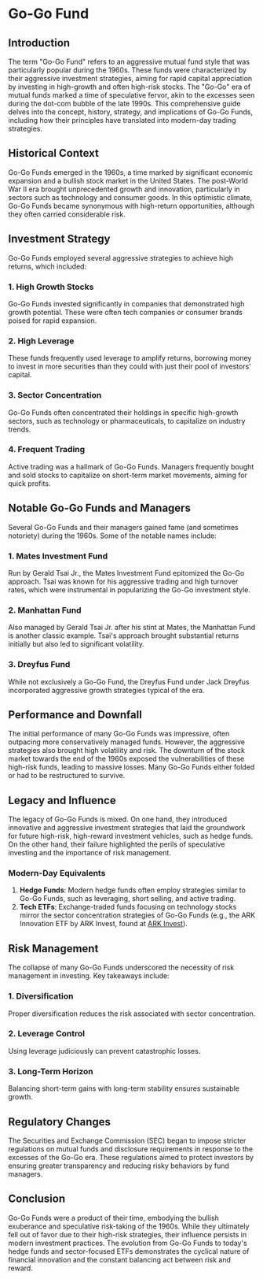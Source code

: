 # Go-Go Fund

## Introduction

The term "Go-Go Fund" refers to an aggressive mutual fund style that was particularly popular during the 1960s. These funds were characterized by their aggressive investment strategies, aiming for rapid capital appreciation by investing in high-growth and often high-risk stocks. The "Go-Go" era of mutual funds marked a time of speculative fervor, akin to the excesses seen during the dot-com bubble of the late 1990s. This comprehensive guide delves into the concept, history, strategy, and implications of Go-Go Funds, including how their principles have translated into modern-day trading strategies.

## Historical Context

Go-Go Funds emerged in the 1960s, a time marked by significant economic expansion and a bullish stock market in the United States. The post-World War II era brought unprecedented growth and innovation, particularly in sectors such as technology and consumer goods. In this optimistic climate, Go-Go Funds became synonymous with high-return opportunities, although they often carried considerable risk.

## Investment Strategy

Go-Go Funds employed several aggressive strategies to achieve high returns, which included:

### 1. High Growth Stocks
Go-Go Funds invested significantly in companies that demonstrated high growth potential. These were often tech companies or consumer brands poised for rapid expansion.

### 2. High Leverage
These funds frequently used leverage to amplify returns, borrowing money to invest in more securities than they could with just their pool of investors' capital.

### 3. Sector Concentration
Go-Go Funds often concentrated their holdings in specific high-growth sectors, such as technology or pharmaceuticals, to capitalize on industry trends.

### 4. Frequent Trading
Active trading was a hallmark of Go-Go Funds. Managers frequently bought and sold stocks to capitalize on short-term market movements, aiming for quick profits.

## Notable Go-Go Funds and Managers

Several Go-Go Funds and their managers gained fame (and sometimes notoriety) during the 1960s. Some of the notable names include:

### 1. Mates Investment Fund
Run by Gerald Tsai Jr., the Mates Investment Fund epitomized the Go-Go approach. Tsai was known for his aggressive trading and high turnover rates, which were instrumental in popularizing the Go-Go investment style.

### 2. Manhattan Fund
Also managed by Gerald Tsai Jr. after his stint at Mates, the Manhattan Fund is another classic example. Tsai's approach brought substantial returns initially but also led to significant volatility.

### 3. Dreyfus Fund
While not exclusively a Go-Go Fund, the Dreyfus Fund under Jack Dreyfus incorporated aggressive growth strategies typical of the era.

## Performance and Downfall

The initial performance of many Go-Go Funds was impressive, often outpacing more conservatively managed funds. However, the aggressive strategies also brought high volatility and risk. The downturn of the stock market towards the end of the 1960s exposed the vulnerabilities of these high-risk funds, leading to massive losses. Many Go-Go Funds either folded or had to be restructured to survive.

## Legacy and Influence

The legacy of Go-Go Funds is mixed. On one hand, they introduced innovative and aggressive investment strategies that laid the groundwork for future high-risk, high-reward investment vehicles, such as hedge funds. On the other hand, their failure highlighted the perils of speculative investing and the importance of risk management.

### Modern-Day Equivalents

1. **Hedge Funds**: Modern hedge funds often employ strategies similar to Go-Go Funds, such as leveraging, short selling, and active trading.
2. **Tech ETFs**: Exchange-traded funds focusing on technology stocks mirror the sector concentration strategies of Go-Go Funds (e.g., the ARK Innovation ETF by ARK Invest, found at [ARK Invest](https://ark-funds.com)).

## Risk Management

The collapse of many Go-Go Funds underscored the necessity of risk management in investing. Key takeaways include:

### 1. Diversification
Proper diversification reduces the risk associated with sector concentration.

### 2. Leverage Control
Using leverage judiciously can prevent catastrophic losses.

### 3. Long-Term Horizon
Balancing short-term gains with long-term stability ensures sustainable growth.

## Regulatory Changes

The Securities and Exchange Commission (SEC) began to impose stricter regulations on mutual funds and disclosure requirements in response to the excesses of the Go-Go era. These regulations aimed to protect investors by ensuring greater transparency and reducing risky behaviors by fund managers.

## Conclusion

Go-Go Funds were a product of their time, embodying the bullish exuberance and speculative risk-taking of the 1960s. While they ultimately fell out of favor due to their high-risk strategies, their influence persists in modern investment practices. The evolution from Go-Go Funds to today's hedge funds and sector-focused ETFs demonstrates the cyclical nature of financial innovation and the constant balancing act between risk and reward.